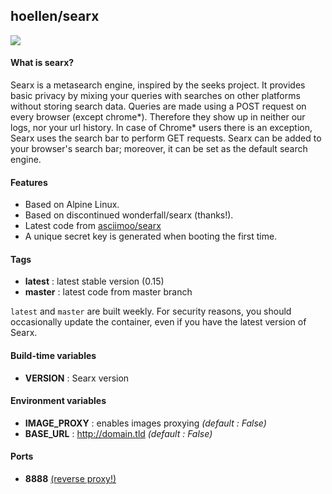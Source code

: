 ## hoellen/searx

![](https://i.goopics.net/ls.png)

#### What is searx?
Searx is a metasearch engine, inspired by the seeks project.
It provides basic privacy by mixing your queries with searches on other platforms without storing search data. Queries are made using a POST request on every browser (except chrome*). Therefore they show up in neither our logs, nor your url history. In case of Chrome* users there is an exception, Searx uses the search bar to perform GET requests. Searx can be added to your browser's search bar; moreover, it can be set as the default search engine.

#### Features
- Based on Alpine Linux.
- Based on discontinued wonderfall/searx (thanks!).
- Latest code from [asciimoo/searx](https://github.com/asciimoo/searx)
- A unique secret key is generated when booting the first time.

#### Tags
- **latest** : latest stable version (0.15)
- **master** : latest code from master branch

`latest` and `master` are built weekly. For security reasons, you should occasionally update the container, even if you have the latest version of Searx.

#### Build-time variables
- **VERSION** : Searx version

#### Environment variables
- **IMAGE_PROXY** : enables images proxying *(default : False)*
- **BASE_URL** : http://domain.tld *(default : False)*

#### Ports
- **8888** [(reverse proxy!)](https://github.com/hardware/mailserver/wiki/Reverse-proxy-configuration)
